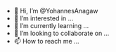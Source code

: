 - 👋 Hi, I’m @YohannesAnagaw
- 👀 I’m interested in ...
- 🌱 I’m currently learning ...
- 💞️ I’m looking to collaborate on ...
- 📫 How to reach me ...

<!---
YohannesAnagaw/YohannesAnagaw is a ✨ special ✨ repository because its `README.md` (this file) appears on your GitHub profile.
You can click the Preview link to take a look at your changes.
--->
